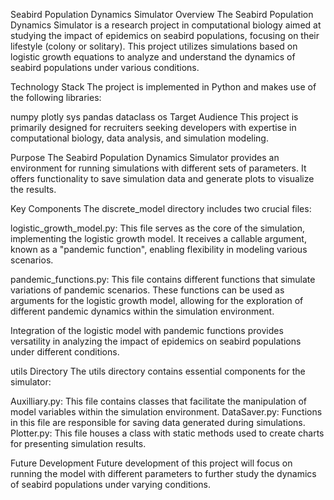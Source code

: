 Seabird Population Dynamics Simulator
Overview
The Seabird Population Dynamics Simulator is a research project in computational biology aimed at studying the impact of epidemics on seabird populations, focusing on their lifestyle (colony or solitary).
This project utilizes simulations based on logistic growth equations to analyze and understand the dynamics of seabird populations under various conditions.

Technology Stack
The project is implemented in Python and makes use of the following libraries:

numpy
plotly
sys
pandas
dataclass
os
Target Audience
This project is primarily designed for recruiters seeking developers with expertise in computational biology, data analysis, and simulation modeling.

Purpose
The Seabird Population Dynamics Simulator provides an environment for running simulations with different sets of parameters.
It offers functionality to save simulation data and generate plots to visualize the results.

Key Components
The discrete_model directory includes two crucial files:

logistic_growth_model.py: This file serves as the core of the simulation, implementing the logistic growth model.
It receives a callable argument, known as a "pandemic function", enabling flexibility in modeling various scenarios.

pandemic_functions.py: This file contains different functions that simulate variations of pandemic scenarios.
These functions can be used as arguments for the logistic growth model, allowing for the exploration of different pandemic dynamics within the simulation environment.

Integration of the logistic model with pandemic functions provides versatility in analyzing the impact of epidemics on seabird populations under different conditions.

utils Directory
The utils directory contains essential components for the simulator:

Auxilliary.py: This file contains classes that facilitate the manipulation of model variables within the simulation environment.
DataSaver.py: Functions in this file are responsible for saving data generated during simulations.
Plotter.py: This file houses a class with static methods used to create charts for presenting simulation results.

Future Development
Future development of this project will focus on running the model with different parameters to further study the dynamics of seabird populations under varying conditions.

